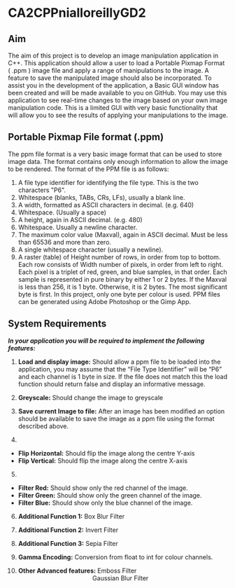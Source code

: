 # CA2CPPnialloreillyGD2

## Aim
The aim of this project is to develop an image manipulation application in C++. This application
should allow a user to load a Portable Pixmap Format ( .ppm ) image file and apply a range of
manipulations to the image. A feature to save the manipulated image should also be incorporated.
To assist you in the development of the application, a Basic GUI window has been created and
will be made available to you on GitHub. You may use this application to see real-time changes
to the image based on your own image manipulation code. This is a limited GUI with very basic
functionality that will allow you to see the results of applying your manipulations to the image.

## Portable Pixmap File format (.ppm)
The ppm file format is a very basic image format that can be used to store image data. The format
contains only enough information to allow the image to be rendered. The format of the PPM file is as
follows:
1. A file type identifier for identifying the file type. This is the two characters "P6".
2. Whitespace (blanks, TABs, CRs, LFs), usually a blank line.
3. A width, formatted as ASCII characters in decimal. (e.g. 640)
4. Whitespace. (Usually a space)
5. A height, again in ASCII decimal. (e.g. 480)
6. Whitespace. Usually a newline character.
7. The maximum color value (Maxval), again in ASCII decimal. Must be less than
65536 and more than zero.
8. A single whitespace character (usually a newline).
9. A raster (table) of Height number of rows, in order from top to bottom.
Each row consists of Width number of pixels, in order from left to right.
Each pixel is a triplet of red, green, and blue samples, in that order.
Each sample is represented in pure binary by either 1 or 2 bytes. If the Maxval is less
than 256, it is 1 byte. Otherwise, it is 2 bytes. The most significant byte is first.
In this project, only one byte per colour is used.
PPM files can be generated using Adobe Photoshop or the Gimp App.

## System Requirements
**_In your application you will be required to implement the following features:_**
1. **Load and display image:** Should allow a ppm file to be loaded into the application, you may
   assume that the “File Type Identifier” will be “P6” and each channel is 1 byte in size. If the
   file does not match this the load function should return false and display an informative
   message.
 
2. **Greyscale:** Should change the image to greyscale 

3. **Save current Image to file:** After an image has been modified an option should be available to save the
   image as a ppm file using the format described above. 

4. 
*  **Flip Horizontal:** Should flip the image along the centre Y-axis
*  **Flip Vertical:**   Should flip the image along the centre X-axis   
   
5. 
*  **Filter Red:**      Should show only the red channel of the image.
*  **Filter Green:**    Should show only the green channel of the image.
*  **Filter Blue:**     Should show only the blue channel of the image.

6. **Additional Function 1:** Box Blur Filter   
7. **Additional Function 2:** Invert Filter 
8. **Additional Function 3:** Sepia Filter 
 
10. **Gamma Encoding:** Conversion from float to int for colour channels. 
11. **Other Advanced features:** Emboss Filter<br />  &nbsp;  &nbsp;  &nbsp;  &nbsp; &nbsp;  &nbsp;  &nbsp;  &nbsp; &nbsp;  &nbsp;  &nbsp;  &nbsp; &nbsp;  &nbsp;  &nbsp;  &nbsp;&nbsp;  &nbsp;  &nbsp;  &nbsp; &nbsp;  &nbsp;  Gaussian Blur Filter
                                

